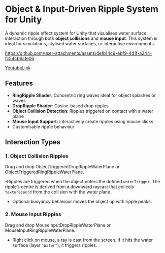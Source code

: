 # Object & Input-Driven Ripple System for Unity

A dynamic ripple effect system for Unity that visualises water surface interaction through both **object collisions** and **mouse input**. This system is ideal for simulations, stylised water surfaces, or interactive environments.

https://github.com/user-attachments/assets/de1b14c9-ebf9-4d1f-a244-fc54cb6afe06

[YoutubeLink](https://youtu.be/0kJwr1bbHis)


## Features

- **RingRipple Shader**: Concentric ring waves ideal for object splashes or waves
- **DropRipple Shader**: Cosine-based drop ripples 
- **Object Collision Detection**: Ripples triggered on contact with a water plane
- **Mouse Input Support**: Interactively create ripples using mouse clicks
-  Customisable ripple behaviour 


## Interaction Types

### 1. Object Collision Ripples

Drag and drop ObjectTriggeredDropRippleWaterPlane or ObjectTriggeredRingRippleWaterPlane. 

-Ripples are triggered when the object enters the defined `waterTrigger`. The ripple’s centre is derived from a downward raycast that collects `textureCoord` from the collision with the water plane.
- Optional buoyancy behaviour moves the object up with ripple peaks.

### 2. Mouse Input Ripples

Drag and drop MouseInputDropRippleWaterPlane or MouseInputRingRippleWaterPlane.

- Right click on mouse, a ray is cast from the screen. If it hits the water surface (layer `"Water"`), it triggers ripples.

